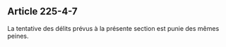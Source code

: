 Article 225-4-7
----
La tentative des délits prévus à la présente section est punie des mêmes peines.
